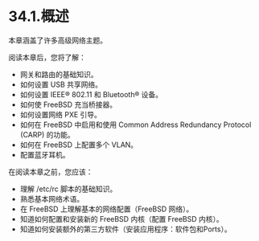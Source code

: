 # 34.1.概述

本章涵盖了许多高级网络主题。

阅读本章后，您将了解：

* 网关和路由的基础知识。
* 如何设置 USB 共享网络。
* 如何设置 IEEE® 802.11 和 Bluetooth® 设备。
* 如何使 FreeBSD 充当桥接器。
* 如何设置网络 PXE 引导。
* 如何在 FreeBSD 中启用和使用 Common Address Redundancy Protocol (CARP) 的功能。
* 如何在 FreeBSD 上配置多个 VLAN。
* 配置蓝牙耳机。

在阅读本章之前，您应该：

* 理解 /etc/rc 脚本的基础知识。
* 熟悉基本网络术语。
* 在 FreeBSD 上理解基本的网络配置（FreeBSD 网络）。
* 知道如何配置和安装新的 FreeBSD 内核（配置 FreeBSD 内核）。
* 知道如何安装额外的第三方软件（安装应用程序：软件包和Ports）。
